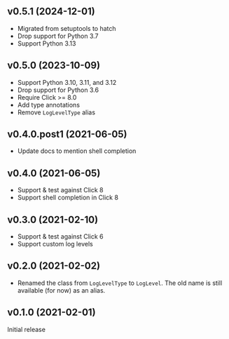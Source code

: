 v0.5.1 (2024-12-01)
-------------------
- Migrated from setuptools to hatch
- Drop support for Python 3.7
- Support Python 3.13

v0.5.0 (2023-10-09)
-------------------
- Support Python 3.10, 3.11, and 3.12
- Drop support for Python 3.6
- Require Click >= 8.0
- Add type annotations
- Remove `LogLevelType` alias

v0.4.0.post1 (2021-06-05)
-------------------------
- Update docs to mention shell completion

v0.4.0 (2021-06-05)
-------------------
- Support & test against Click 8
- Support shell completion in Click 8

v0.3.0 (2021-02-10)
-------------------
- Support & test against Click 6
- Support custom log levels

v0.2.0 (2021-02-02)
-------------------
- Renamed the class from `LogLevelType` to `LogLevel`.  The old name is still
  available (for now) as an alias.

v0.1.0 (2021-02-01)
-------------------
Initial release

